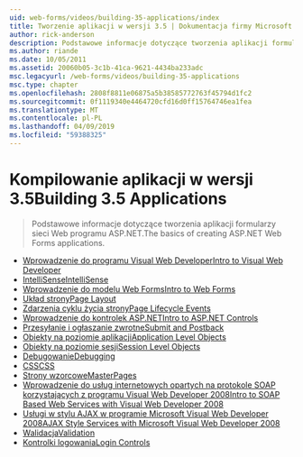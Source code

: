 ```yaml
---
uid: web-forms/videos/building-35-applications/index
title: Tworzenie aplikacji w wersji 3.5 | Dokumentacja firmy Microsoft
author: rick-anderson
description: Podstawowe informacje dotyczące tworzenia aplikacji formularzy sieci Web programu ASP.NET.
ms.author: riande
ms.date: 10/05/2011
ms.assetid: 20060b05-3c1b-41ca-9621-4434ba233adc
msc.legacyurl: /web-forms/videos/building-35-applications
msc.type: chapter
ms.openlocfilehash: 2808f8811e06875a5b38585772763f45794d1fc2
ms.sourcegitcommit: 0f1119340e4464720cfd16d0ff15764746ea1fea
ms.translationtype: MT
ms.contentlocale: pl-PL
ms.lasthandoff: 04/09/2019
ms.locfileid: "59388325"
---
```

# <a name="building-35-applications"></a><span data-ttu-id="b8e11-103">Kompilowanie aplikacji w wersji 3.5</span><span class="sxs-lookup"><span data-stu-id="b8e11-103">Building 3.5 Applications</span></span>

> <span data-ttu-id="b8e11-104">Podstawowe informacje dotyczące tworzenia aplikacji formularzy sieci Web programu ASP.NET.</span><span class="sxs-lookup"><span data-stu-id="b8e11-104">The basics of creating ASP.NET Web Forms applications.</span></span>


- [<span data-ttu-id="b8e11-105">Wprowadzenie do programu Visual Web Developer</span><span class="sxs-lookup"><span data-stu-id="b8e11-105">Intro to Visual Web Developer</span></span>](intro-to-visual-web-developer.md)
- [<span data-ttu-id="b8e11-106">IntelliSense</span><span class="sxs-lookup"><span data-stu-id="b8e11-106">IntelliSense</span></span>](intellisense.md)
- [<span data-ttu-id="b8e11-107">Wprowadzenie do modelu Web Forms</span><span class="sxs-lookup"><span data-stu-id="b8e11-107">Intro to Web Forms</span></span>](intro-to-web-forms.md)
- [<span data-ttu-id="b8e11-108">Układ strony</span><span class="sxs-lookup"><span data-stu-id="b8e11-108">Page Layout</span></span>](page-layout.md)
- [<span data-ttu-id="b8e11-109">Zdarzenia cyklu życia strony</span><span class="sxs-lookup"><span data-stu-id="b8e11-109">Page Lifecycle Events</span></span>](page-lifecycle-events.md)
- [<span data-ttu-id="b8e11-110">Wprowadzenie do kontrolek ASP.NET</span><span class="sxs-lookup"><span data-stu-id="b8e11-110">Intro to ASP.NET Controls</span></span>](intro-to-aspnet-controls.md)
- [<span data-ttu-id="b8e11-111">Przesyłanie i ogłaszanie zwrotne</span><span class="sxs-lookup"><span data-stu-id="b8e11-111">Submit and Postback</span></span>](submit-and-postback.md)
- [<span data-ttu-id="b8e11-112">Obiekty na poziomie aplikacji</span><span class="sxs-lookup"><span data-stu-id="b8e11-112">Application Level Objects</span></span>](application-level-objects.md)
- [<span data-ttu-id="b8e11-113">Obiekty na poziomie sesji</span><span class="sxs-lookup"><span data-stu-id="b8e11-113">Session Level Objects</span></span>](session-level-objects.md)
- [<span data-ttu-id="b8e11-114">Debugowanie</span><span class="sxs-lookup"><span data-stu-id="b8e11-114">Debugging</span></span>](debugging.md)
- [<span data-ttu-id="b8e11-115">CSS</span><span class="sxs-lookup"><span data-stu-id="b8e11-115">CSS</span></span>](css.md)
- [<span data-ttu-id="b8e11-116">Strony wzorcowe</span><span class="sxs-lookup"><span data-stu-id="b8e11-116">MasterPages</span></span>](masterpages.md)
- [<span data-ttu-id="b8e11-117">Wprowadzenie do usług internetowych opartych na protokole SOAP korzystających z programu Visual Web Developer 2008</span><span class="sxs-lookup"><span data-stu-id="b8e11-117">Intro to SOAP Based Web Services with Visual Web Developer 2008</span></span>](an-introduction-to-soap-based-web-services-with-visual-web-developer-2008.md)
- [<span data-ttu-id="b8e11-118">Usługi w stylu AJAX w programie Microsoft Visual Web Developer 2008</span><span class="sxs-lookup"><span data-stu-id="b8e11-118">AJAX Style Services with Microsoft Visual Web Developer 2008</span></span>](ajax-style-services-with-microsoft-visual-web-developer-2008.md)
- [<span data-ttu-id="b8e11-119">Walidacja</span><span class="sxs-lookup"><span data-stu-id="b8e11-119">Validation</span></span>](validation.md)
- [<span data-ttu-id="b8e11-120">Kontrolki logowania</span><span class="sxs-lookup"><span data-stu-id="b8e11-120">Login Controls</span></span>](login-controls.md)
